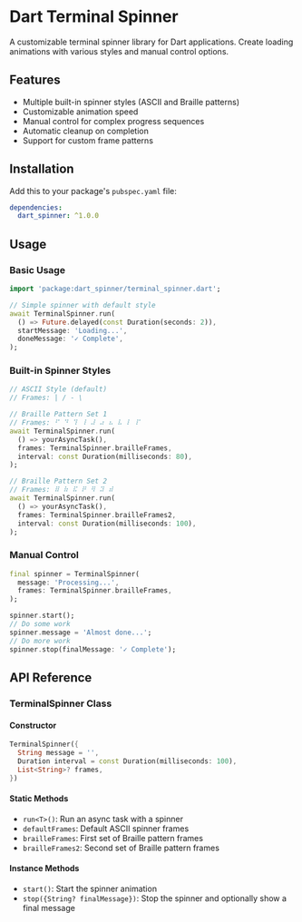 # Dart Terminal Spinner

A customizable terminal spinner library for Dart applications. Create loading animations with various styles and manual control options.

## Features

- Multiple built-in spinner styles (ASCII and Braille patterns)
- Customizable animation speed
- Manual control for complex progress sequences
- Automatic cleanup on completion
- Support for custom frame patterns

## Installation

Add this to your package's `pubspec.yaml` file:

```yaml
dependencies:
  dart_spinner: ^1.0.0
```

## Usage

### Basic Usage

```dart
import 'package:dart_spinner/terminal_spinner.dart';

// Simple spinner with default style
await TerminalSpinner.run(
  () => Future.delayed(const Duration(seconds: 2)),
  startMessage: 'Loading...',
  doneMessage: '✓ Complete',
);
```

### Built-in Spinner Styles

```dart
// ASCII Style (default)
// Frames: | / - \

// Braille Pattern Set 1
// Frames: ⠋ ⠙ ⠹ ⠸ ⠼ ⠴ ⠦ ⠧ ⠇ ⠏
await TerminalSpinner.run(
  () => yourAsyncTask(),
  frames: TerminalSpinner.brailleFrames,
  interval: const Duration(milliseconds: 80),
);

// Braille Pattern Set 2
// Frames: ⠿ ⠷ ⠯ ⠟ ⠻ ⠽ ⠾
await TerminalSpinner.run(
  () => yourAsyncTask(),
  frames: TerminalSpinner.brailleFrames2,
  interval: const Duration(milliseconds: 100),
);
```

### Manual Control

```dart
final spinner = TerminalSpinner(
  message: 'Processing...',
  frames: TerminalSpinner.brailleFrames,
);

spinner.start();
// Do some work
spinner.message = 'Almost done...';
// Do more work
spinner.stop(finalMessage: '✓ Complete');
```

## API Reference

### TerminalSpinner Class

#### Constructor

```dart
TerminalSpinner({
  String message = '',
  Duration interval = const Duration(milliseconds: 100),
  List<String>? frames,
})
```

#### Static Methods

- `run<T>()`: Run an async task with a spinner
- `defaultFrames`: Default ASCII spinner frames
- `brailleFrames`: First set of Braille pattern frames
- `brailleFrames2`: Second set of Braille pattern frames

#### Instance Methods

- `start()`: Start the spinner animation
- `stop({String? finalMessage})`: Stop the spinner and optionally show a final message
